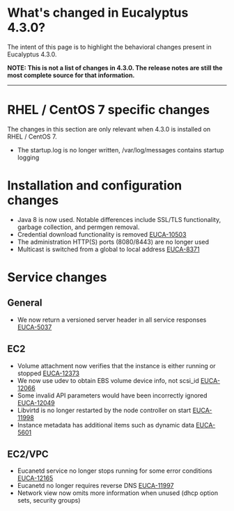 # What's changed in Eucalyptus 4.3.0?

The intent of this page is to highlight the behavioral changes present in Eucalyptus 4.3.0.

**NOTE: This is not a list of changes in 4.3.0. The release notes are still the most complete source for that information.**
***
# RHEL / CentOS 7 specific changes
The changes in this section are only relevant when 4.3.0 is installed on RHEL / CentOS 7.
* The startup.log is no longer written, /var/log/messages contains startup logging

# Installation and configuration changes
* Java 8 is now used. Notable differences include SSL/TLS functionality, garbage collection, and permgen removal.
* Credential download functionality is removed [EUCA-10503](https://eucalyptus.atlassian.net/browse/EUCA-10503)
* The administration HTTP(S) ports (8080/8443) are no longer used 
* Multicast is switched from a global to local address [EUCA-8371](https://eucalyptus.atlassian.net/browse/EUCA-8371)

# Service changes
## General
* We now return a versioned server header in all service responses [EUCA-5037](https://eucalyptus.atlassian.net/browse/EUCA-5037)

## EC2
* Volume attachment now verifies that the instance is either running or stopped [EUCA-12373](https://eucalyptus.atlassian.net/browse/EUCA-12373)
* We now use udev to obtain EBS volume device info, not scsi_id [EUCA-12066](https://eucalyptus.atlassian.net/browse/EUCA-12066)
* Some invalid API parameters would have been incorrectly ignored [EUCA-12049](https://eucalyptus.atlassian.net/browse/EUCA-12049)
* Libvirtd is no longer restarted by the node controller on start [EUCA-11998](https://eucalyptus.atlassian.net/browse/EUCA-11998)
* Instance metadata has additional items such as dynamic data [EUCA-5601](https://eucalyptus.atlassian.net/browse/EUCA-5601)

## EC2/VPC
* Eucanetd service no longer stops running for some error conditions [EUCA-12165](https://eucalyptus.atlassian.net/browse/EUCA-12165)
* Eucanetd no longer requires reverse DNS [EUCA-11997](https://eucalyptus.atlassian.net/browse/EUCA-11997)
* Network view now omits more information when unused (dhcp option sets, security groups)